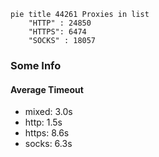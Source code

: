 
```mermaid
pie title 44261 Proxies in list
    "HTTP" : 24850
    "HTTPS": 6474
    "SOCKS" : 18057
```

### Some Info
#### Average Timeout

- mixed: 3.0s
- http: 1.5s
- https: 8.6s
- socks: 6.3s